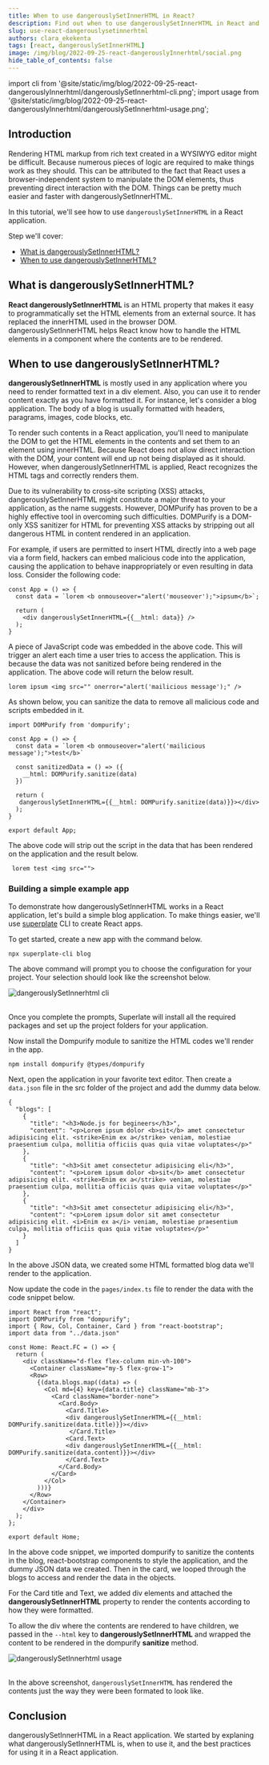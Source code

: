 ```yaml
---
title: When to use dangerouslySetInnerHTML in React?
description: Find out when to use dangerouslySetInnerHTML in React and how it can help avoid XSS attacks.
slug: use-react-dangerouslysetinnerhtml
authors: clara_ekekenta
tags: [react, dangerouslySetInnerHTML]
image: /img/blog/2022-09-25-react-dangerouslyInnerhtml/social.png
hide_table_of_contents: false
---
```


import cli from '@site/static/img/blog/2022-09-25-react-dangerouslyInnerhtml/dangerouslySetInnerhtml-cli.png';
import usage from '@site/static/img/blog/2022-09-25-react-dangerouslyInnerhtml/dangerouslySetInnerhtml-usage.png';

## Introduction
Rendering HTML markup from rich text created in a WYSIWYG editor might be difficult. Because numerous pieces of logic are required to make things work as they should. This can be attributed to the fact that React uses a browser-independent system to manipulate the DOM elements, thus preventing direct interaction with the DOM. Things can be pretty much easier and faster with dangerouslySetInnerHTML.

In this tutorial, we'll see how to use `dangerouslySetInnerHTML` in a React application.

Step we'll cover:
- [What is dangerouslySetInnerHTML?](#what-is-dangerouslysetinnerhtml)
- [When to use dangerouslySetInnerHTML?](#when-to-use-dangerouslysetinnerhtml)

## What is dangerouslySetInnerHTML?
**React dangerouslySetInnerHTML** is an HTML property that makes it easy to programmatically set the HTML elements from an external source. It has replaced the innerHTML used in the browser DOM.
dangerouslySetInnerHTML helps React know how to handle the HTML elements in a component where the contents are to be rendered.

## When to use dangerouslySetInnerHTML?
**dangerouslySetInnerHTML** is mostly used in any application where you need to render formatted text in a div element. Also, you can use it to render content exactly as you have formatted it. For instance, let's consider a blog application. The body of a blog is usually formatted with headers, paragrams, images, code blocks, etc. 

To render such contents in a React application, you'll need to manipulate the DOM to get the HTML elements in the contents and set them to an element using innerHTML. Because React does not allow direct interaction with the DOM, your content will end up not being displayed as it should. However, when dangerouslySetInnerHTML is applied, React recognizes the HTML tags and correctly renders them. 

Due to its vulnerability to cross-site scripting (XSS) attacks, dangerouslySetInnerHTML might constitute a major threat to your application, as the name suggests. However, DOMPurify has proven to be a highly effective tool in overcoming such difficulties. DOMPurify is a DOM-only XSS sanitizer for HTML for preventing XSS attacks by stripping out all dangerous HTML in content rendered in an application. 

For example, if users are permitted to insert HTML directly into a web page via a form field, hackers can embed malicious code into the application, causing the application to behave inappropriately or even resulting in data loss. Consider the following code:

```tsx
const App = () => {
  const data = `lorem <b onmouseover="alert('mouseover');">ipsum</b>`;

  return (
    <div dangerouslySetInnerHTML={{__html: data}} />
  );
}
```
A piece of JavaScript code was embedded in the above code. This will trigger an alert each time a user tries to access the application. This is because the data was not sanitized before being rendered in the application. The above code will return the below result.

```tsx
lorem ipsum <img src="" onerror="alert('mailicious message');" />
```


As shown below, you can sanitize the data to remove all malicious code and scripts embedded in it.  

```tsx
import DOMPurify from 'dompurify';

const App = () => {
  const data = `lorem <b onmouseover="alert('mailicious message');">test</b>`

  const sanitizedData = () => ({
    __html: DOMPurify.sanitize(data)
  })

  return (
   dangerouslySetInnerHTML={{__html: DOMPurify.sanitize(data)}}></div>
  );
}

export default App;
```
The above code will strip out the script in the data that has been rendered on the application and the result below.

```tsx
 lorem test <img src="">
```

### Building a simple example app
To demonstrate how dangerouslySetInnerHTML works in a React application, let's build a simple blog application. To make things easier, we'll use  [superplate](https://github.com/pankod/superplate) CLI to create React apps. 

To get started, create a new app with the command below.

```
npx superplate-cli blog
```
The above command will prompt you to choose the configuration for your project. Your selection should look like the screenshot below.

<div class="img-container" align-items="center" style={{alignSelf:"center", width:"400px"}} >
   <img   src={cli}  alt="dangerouslySetInnerhtml cli" />
</div>

<br/>



Once you complete the prompts, Superlate will install all the required packages and set up the project folders for your application.

Now install the Dompurify module to sanitize the HTML codes we'll render in the app.

```
npm install dompurify @types/dompurify
```

Next, open the application in your favorite text editor. Then create a `data.json` file in the src folder of the project and add the dummy data below.

```tsx
{
  "blogs": [
    {
      "title": "<h3>Node.js for begineers</h3>",
      "content": "<p>Lorem ipsum dolor <b>sit</b> amet consectetur adipisicing elit. <strike>Enim ex a</strike> veniam, molestiae praesentium culpa, mollitia officiis quas quia vitae voluptates</p>"
    },
    {
      "title": "<h3>Sit amet consectetur adipisicing eli</h3>",
      "content": "<p>Lorem ipsum dolor <b>sit</b> amet consectetur adipisicing elit. <strike>Enim ex a</strike> veniam, molestiae praesentium culpa, mollitia officiis quas quia vitae voluptates</p>"
    },
    {
      "title": "<h3>Sit amet consectetur adipisicing eli</h3>",
      "content": "<p>Lorem ipsum dolor sit amet consectetur adipisicing elit. <i>Enim ex a</i> veniam, molestiae praesentium culpa, mollitia officiis quas quia vitae voluptates</p>"
    }
  ]
}
```
In the above JSON data, we created some HTML formatted blog data we'll render to the application.

Now update the code in the `pages/index.ts` file to render the data with the code snippet below.

```tsx
import React from "react";
import DOMPurify from "dompurify";
import { Row, Col, Container, Card } from "react-bootstrap";
import data from "../data.json"

const Home: React.FC = () => {
  return (
    <div className="d-flex flex-column min-vh-100">
      <Container className="my-5 flex-grow-1">
      <Row>
        {(data.blogs.map((data) => (
          <Col md={4} key={data.title} className="mb-3">
            <Card className="border-none">
              <Card.Body>
                <Card.Title>
                <div dangerouslySetInnerHTML={{__html: DOMPurify.sanitize(data.title)}}></div>
                 </Card.Title>
                <Card.Text>
                <div dangerouslySetInnerHTML={{__html: DOMPurify.sanitize(data.content)}}></div>
                </Card.Text>
              </Card.Body>
            </Card>
          </Col>
        )))}
      </Row>
    </Container>
    </div>
  );
};

export default Home;
```

In the above code snippet, we imported dompurify to sanitize the contents in the blog, react-bootstrap components to style the application, and the dummy JSON data we created. Then in the card, we looped through the blogs to access and render the data in the objects.

 For the Card title and Text, we added div elements and attached the **dangerouslySetInnerHTML** property to render the contents according to how they were formatted. 
 
 To allow the div where the contents are rendered to have children, we passed in the `--html` key to **dangerouslySetInnerHTML** and wrapped the content to be rendered in the dompurify **sanitize** method.



<div class="img-container" align-items="center" >
   <img   src={usage}  alt="dangerouslySetInnerhtml usage" />
</div>

<br/>

In the above screenshot, `dangerouslySetInnerHTML` has rendered the contents just the way they were been formated to look like.

## Conclusion
dangerouslySetInnerHTML in a React application. We started by explaning what dangerouslySetInnerHTML is, when to use it, and the best practices for using it in a React application.
